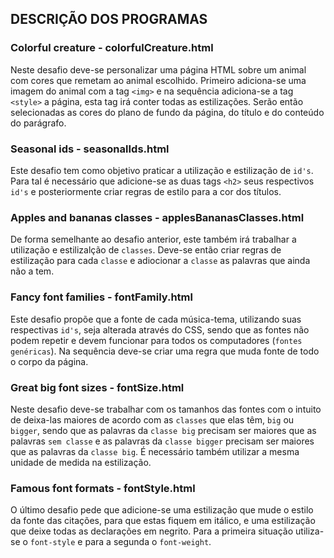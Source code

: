 ## DESCRIÇÃO DOS PROGRAMAS

### Colorful creature - colorfulCreature.html

Neste desafio deve-se personalizar uma página HTML sobre um animal com cores que remetam ao animal escolhido. Primeiro adiciona-se uma imagem do animal com a tag `<img>` e na sequência adiciona-se a tag `<style>` a página, esta tag irá conter todas as estilizações. Serão então selecionadas as cores do plano de fundo da página, do título e do conteúdo do parágrafo.

### Seasonal ids - seasonalIds.html

Este desafio tem como objetivo praticar a utilização e estilização de `id's`. Para tal é necessário que adicione-se as duas tags `<h2>` seus respectivos `id's` e posteriormente criar regras de estilo para a cor dos títulos.

### Apples and bananas classes - applesBananasClasses.html

De forma semelhante ao desafio anterior, este também irá trabalhar a utilização e estilizalção de `classes`. Deve-se então criar regras de estilização para cada `classe` e adiocionar a `classe` as palavras que ainda não a tem.

### Fancy font families - fontFamily.html

Este desafio propõe que a fonte de cada música-tema, utilizando suas respectivas `id's`, seja alterada através do CSS, sendo que as fontes não podem repetir e devem funcionar para todos os computadores (`fontes genéricas`). Na sequência deve-se criar uma regra que muda fonte de todo o corpo da página.

### Great big font sizes - fontSize.html

Neste desafio deve-se trabalhar com os tamanhos das fontes com o intuito de deixa-las maiores de acordo com as `classes` que elas têm, `big` ou `bigger`, sendo que as palavras da `classe big` precisam ser maiores que as palavras `sem classe` e as palavras da `classe bigger` precisam ser maiores que as palavras da `classe big`. É necessário também utilizar a mesma unidade de medida na estilização.

### Famous font formats - fontStyle.html

O último desafio pede que adicione-se uma estilização que mude o estilo da fonte das citações, para que estas fiquem em itálico, e uma estilização que deixe todas as declarações em negrito. Para a primeira situação utiliza-se o `font-style` e para a segunda o `font-weight`.
